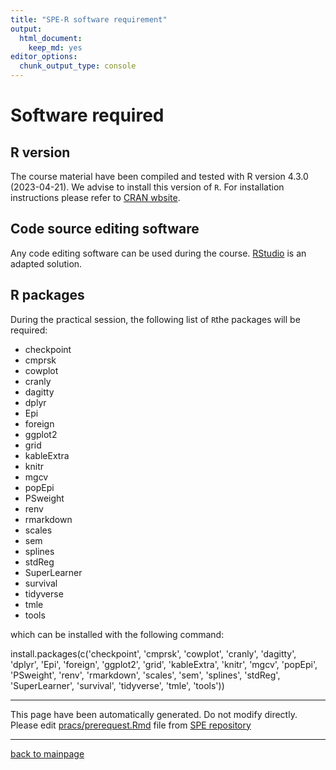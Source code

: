 ```yaml
---
title: "SPE-R software requirement"
output: 
  html_document: 
    keep_md: yes
editor_options: 
  chunk_output_type: console
---
```




# Software required

## R version

The course material have been compiled and tested with
R version 4.3.0 (2023-04-21).
We advise to install this version of `R`. For installation instructions please refer to [CRAN wbsite](https://cran.r-project.org/).

## Code source editing software

Any code editing software can be used during the course.
[RStudio](https://www.rstudio.com/) is an adapted solution. 

## R packages



During the practical session, the following list of `R`the packages will be required:

- checkpoint
- cmprsk
- cowplot
- cranly
- dagitty
- dplyr
- Epi
- foreign
- ggplot2
- grid
- kableExtra
- knitr
- mgcv
- popEpi
- PSweight
- renv
- rmarkdown
- scales
- sem
- splines
- stdReg
- SuperLearner
- survival
- tidyverse
- tmle
- tools

which can be installed with the following command:

install.packages(c('checkpoint', 'cmprsk', 'cowplot', 'cranly', 'dagitty', 'dplyr', 'Epi', 'foreign', 'ggplot2', 'grid', 'kableExtra', 'knitr', 'mgcv', 'popEpi', 'PSweight', 'renv', 'rmarkdown', 'scales', 'sem', 'splines', 'stdReg', 'SuperLearner', 'survival', 'tidyverse', 'tmle', 'tools'))

---
This page have been automatically generated. Do not modify
directly. 
Please edit [pracs/prerequest.Rmd](https://github.com/SPE-R/SPE/blob/master/pracs/prerequest.Rmd) file from [SPE repository](https://github.com/SPE-R/SPE)

---
[back to mainpage](https://spe-r.github.io/)
